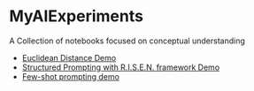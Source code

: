 # MyAIExperiments
A Collection of notebooks focused on conceptual understanding
- [Euclidean Distance Demo](EuclideanDistanceDemo.ipynb)
- [Structured Prompting with R.I.S.E.N. framework Demo](prompting_w_RISEN_framework.ipynb)
- [Few-shot prompting demo](few_shot_prompting.ipynb)
